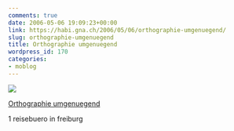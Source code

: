 ```yaml
---
comments: true
date: 2006-05-06 19:09:23+00:00
link: https://habi.gna.ch/2006/05/06/orthographie-umgenuegend/
slug: orthographie-umgenuegend
title: Orthographie umgenuegend
wordpress_id: 170
categories:
- moblog
---
```



 [![](https://static.flickr.com/53/141486815_709abcc429_m.jpg)](https://www.flickr.com/photos/habi/141486815/)
   

 
  [Orthographie umgenuegend](https://www.flickr.com/photos/habi/141486815/)
    

 



1 reisebuero in freiburg
  

